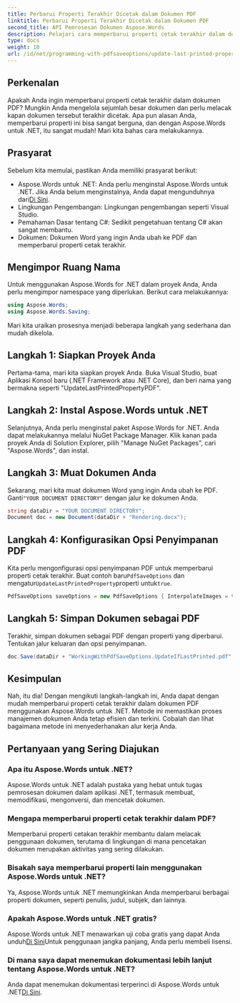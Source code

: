 ```yaml
---
title: Perbarui Properti Terakhir Dicetak dalam Dokumen PDF
linktitle: Perbarui Properti Terakhir Dicetak dalam Dokumen PDF
second_title: API Pemrosesan Dokumen Aspose.Words
description: Pelajari cara memperbarui properti cetak terakhir dalam dokumen PDF menggunakan Aspose.Words untuk .NET dengan panduan langkah demi langkah kami.
type: docs
weight: 10
url: /id/net/programming-with-pdfsaveoptions/update-last-printed-property/
---
```

## Perkenalan

Apakah Anda ingin memperbarui properti cetak terakhir dalam dokumen PDF? Mungkin Anda mengelola sejumlah besar dokumen dan perlu melacak kapan dokumen tersebut terakhir dicetak. Apa pun alasan Anda, memperbarui properti ini bisa sangat berguna, dan dengan Aspose.Words untuk .NET, itu sangat mudah! Mari kita bahas cara melakukannya.

## Prasyarat

Sebelum kita memulai, pastikan Anda memiliki prasyarat berikut:

-  Aspose.Words untuk .NET: Anda perlu menginstal Aspose.Words untuk .NET. Jika Anda belum menginstalnya, Anda dapat mengunduhnya dari[Di Sini](https://releases.aspose.com/words/net/).
- Lingkungan Pengembangan: Lingkungan pengembangan seperti Visual Studio.
- Pemahaman Dasar tentang C#: Sedikit pengetahuan tentang C# akan sangat membantu.
- Dokumen: Dokumen Word yang ingin Anda ubah ke PDF dan memperbarui properti cetak terakhir.

## Mengimpor Ruang Nama

Untuk menggunakan Aspose.Words for .NET dalam proyek Anda, Anda perlu mengimpor namespace yang diperlukan. Berikut cara melakukannya:

```csharp
using Aspose.Words;
using Aspose.Words.Saving;
```

Mari kita uraikan prosesnya menjadi beberapa langkah yang sederhana dan mudah dikelola.

## Langkah 1: Siapkan Proyek Anda

Pertama-tama, mari kita siapkan proyek Anda. Buka Visual Studio, buat Aplikasi Konsol baru (.NET Framework atau .NET Core), dan beri nama yang bermakna seperti "UpdateLastPrintedPropertyPDF".

## Langkah 2: Instal Aspose.Words untuk .NET

Selanjutnya, Anda perlu menginstal paket Aspose.Words for .NET. Anda dapat melakukannya melalui NuGet Package Manager. Klik kanan pada proyek Anda di Solution Explorer, pilih "Manage NuGet Packages", cari "Aspose.Words", dan instal.

## Langkah 3: Muat Dokumen Anda

 Sekarang, mari kita muat dokumen Word yang ingin Anda ubah ke PDF. Ganti`"YOUR DOCUMENT DIRECTORY"` dengan jalur ke dokumen Anda.

```csharp
string dataDir = "YOUR DOCUMENT DIRECTORY";
Document doc = new Document(dataDir + "Rendering.docx");
```

## Langkah 4: Konfigurasikan Opsi Penyimpanan PDF

 Kita perlu mengonfigurasi opsi penyimpanan PDF untuk memperbarui properti cetak terakhir. Buat contoh baru`PdfSaveOptions` dan mengatur`UpdateLastPrintedProperty`properti untuk`true`.

```csharp
PdfSaveOptions saveOptions = new PdfSaveOptions { InterpolateImages = true };
```

## Langkah 5: Simpan Dokumen sebagai PDF

Terakhir, simpan dokumen sebagai PDF dengan properti yang diperbarui. Tentukan jalur keluaran dan opsi penyimpanan.

```csharp
doc.Save(dataDir + "WorkingWithPdfSaveOptions.UpdateIfLastPrinted.pdf", saveOptions);
```

## Kesimpulan

Nah, itu dia! Dengan mengikuti langkah-langkah ini, Anda dapat dengan mudah memperbarui properti cetak terakhir dalam dokumen PDF menggunakan Aspose.Words untuk .NET. Metode ini memastikan proses manajemen dokumen Anda tetap efisien dan terkini. Cobalah dan lihat bagaimana metode ini menyederhanakan alur kerja Anda.

## Pertanyaan yang Sering Diajukan

### Apa itu Aspose.Words untuk .NET?
Aspose.Words untuk .NET adalah pustaka yang hebat untuk tugas pemrosesan dokumen dalam aplikasi .NET, termasuk membuat, memodifikasi, mengonversi, dan mencetak dokumen.

### Mengapa memperbarui properti cetak terakhir dalam PDF?
Memperbarui properti cetakan terakhir membantu dalam melacak penggunaan dokumen, terutama di lingkungan di mana pencetakan dokumen merupakan aktivitas yang sering dilakukan.

### Bisakah saya memperbarui properti lain menggunakan Aspose.Words untuk .NET?
Ya, Aspose.Words untuk .NET memungkinkan Anda memperbarui berbagai properti dokumen, seperti penulis, judul, subjek, dan lainnya.

### Apakah Aspose.Words untuk .NET gratis?
 Aspose.Words untuk .NET menawarkan uji coba gratis yang dapat Anda unduh[Di Sini](https://releases.aspose.com/)Untuk penggunaan jangka panjang, Anda perlu membeli lisensi.

### Di mana saya dapat menemukan dokumentasi lebih lanjut tentang Aspose.Words untuk .NET?
 Anda dapat menemukan dokumentasi terperinci di Aspose.Words untuk .NET[Di Sini](https://reference.aspose.com/words/net/).